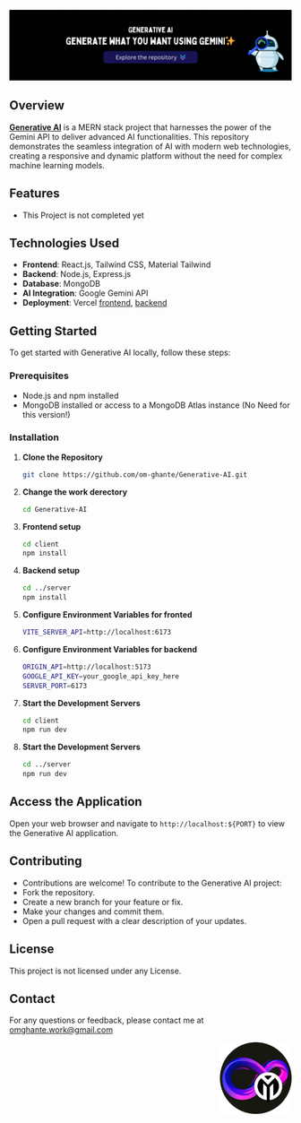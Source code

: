 ![Repository Banner](./z-other/Generative-AI.gif)

## Overview

[**Generative AI**](https://om-ghante-generative-ai.vercel.app/) is a MERN stack project that harnesses the power of the Gemini API to deliver advanced AI functionalities. This repository demonstrates the seamless integration of AI with modern web technologies, creating a responsive and dynamic platform without the need for complex machine learning models.

## Features

- This Project is not completed yet

## Technologies Used

- **Frontend**: React.js, Tailwind CSS, Material Tailwind
- **Backend**: Node.js, Express.js
- **Database**: MongoDB
- **AI Integration**: Google Gemini API
- **Deployment**: Vercel [frontend](https://om-ghante-generative-ai.vercel.app/), [backend](https://generative-ai-server.vercel.app/)

## Getting Started

To get started with Generative AI locally, follow these steps:

### Prerequisites

- Node.js and npm installed
- MongoDB installed or access to a MongoDB Atlas instance (No Need for this version!)

### Installation

1. **Clone the Repository**

   ```bash
   git clone https://github.com/om-ghante/Generative-AI.git
   ```

2. **Change the work derectory**

   ```bash
   cd Generative-AI
   ```

3. **Frontend setup**

   ```bash
   cd client
   npm install
   ```

4. **Backend setup**

   ```bash
   cd ../server
   npm install
   ```

4. **Configure Environment Variables for fronted**

   ```bash
   VITE_SERVER_API=http://localhost:6173
   ```
   
4. **Configure Environment Variables for backend**

   ```bash
   ORIGIN_API=http://localhost:5173
   GOOGLE_API_KEY=your_google_api_key_here
   SERVER_PORT=6173
   ```

3. **Start the Development Servers**

   ```bash
   cd client
   npm run dev
   ```

4. **Start the Development Servers**

   ```bash
   cd ../server
   npm run dev
   ```

## Access the Application

Open your web browser and navigate to `http://localhost:${PORT}` to view the Generative AI application.

## Contributing
- Contributions are welcome! To contribute to the Generative AI project:
- Fork the repository.
- Create a new branch for your feature or fix.
- Make your changes and commit them.
- Open a pull request with a clear description of your updates.

## License
 This project is not licensed under any License.

## Contact
 For any questions or feedback, please contact me at omghante.work@gmail.com

<div align="right">
   <img src="./z-other/logo.png" width="128" align="right" />
</div